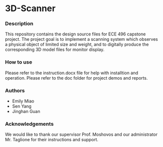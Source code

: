 # 3D-Scanner

### Description

This repository contains the design source files for ECE 496 capstone project.
The project goal is to implement a scanning system which observes a physical object of limited size and weight, and to digitally produce the corresponding 3D model files for monitor display.

### How to use

Please refer to the instruction.docx file for help with installtion and operation.
Please refer to the doc folder for project demos and reports.

### Authors

  - Emily Miao
  - Sen Yang
  - Jinghan Guan
  
### Acknowledgements
 
We would like to thank our supervisor Prof. Moshovos and our administrator Mr. Taglione for their instructions and support.
